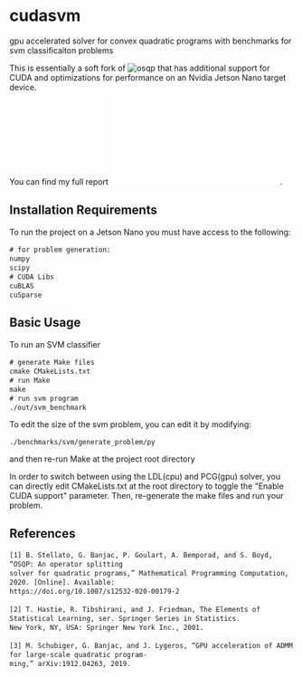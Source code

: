 # cudasvm
gpu accelerated solver for convex quadratic programs with benchmarks for svm classificaiton problems 

This is essentially a soft fork of ![osqp](https://github.com/oxfordcontrol/osqp) that has additional support for CUDA and optimizations for performance on an Nvidia Jetson Nano target device. 

You can find my full report ![here](docs/report/report.pdf).

## Installation Requirements
To run the project on a Jetson Nano you must have access to the following:
```
# for problem generation:
numpy
scipy
# CUDA Libs
cuBLAS
cuSparse
```


## Basic Usage
To run an SVM classifier
```
# generate Make files
cmake CMakeLists.txt
# run Make
make
# run svm program
./out/svm_benchmark
```
To edit the size of the svm problem, you can edit it by modifying:
```
./benchmarks/svm/generate_problem/py
```
and then re-run Make at the project root directory

In order to switch between using the LDL(cpu) and PCG(gpu) solver, you can directly edit CMakeLists.txt at the root directory to toggle the "Enable CUDA support" parameter. Then, re-generate the make files and run your problem. 

## References
```
[1] B. Stellato, G. Banjac, P. Goulart, A. Bemporad, and S. Boyd, “OSQP: An operator splitting
solver for quadratic programs,” Mathematical Programming Computation, 2020. [Online]. Available:
https://doi.org/10.1007/s12532-020-00179-2

[2] T. Hastie, R. Tibshirani, and J. Friedman, The Elements of Statistical Learning, ser. Springer Series in Statistics.
New York, NY, USA: Springer New York Inc., 2001.

[3] M. Schubiger, G. Banjac, and J. Lygeros, “GPU acceleration of ADMM for large-scale quadratic program-
ming,” arXiv:1912.04263, 2019.
```

